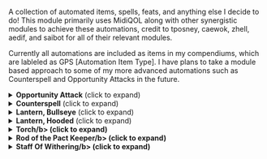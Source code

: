 A collection of automated items, spells, feats, and anything else I decide to do! This module primarily uses MidiQOL along with other synergistic modules to achieve these automations, credit to tposney, caewok, zhell, aedif, and saibot for all of their relevant modules.

Currently all automations are included as items in my compendiums, which are lableled as GPS [Automation Item Type]. I have plans to take a module based approach to some of my more advanced automations such as Counterspell and Opportunity Attacks in the future.

<details>
<summary><b>Opportunity Attack</b> (click to expand)</summary>
<p>

- This automates opportunity attacks while taking into account opportunity attack specific features of the Sentinel feat, War Caster feat, Polearm Master feat, and Battle Master Fighters Brace feature. This feature will only function while actors are in combat. Note: The Sentinel part of this automation does not stop a token from moving when hit.

![Opportunity Attack](https://github.com/gambit07/gambits-premades/blob/main/previews/OpportunityAttack.gif)

</p>
</details>

<details>
<summary><b>Counterspell</b> (click to expand)</summary>
<p>

- This automates counterspell. All situations should work with the exception of counter-counterspell for allies of the initially counterspelled creature. Only the counterspelled creature currently has the ability to counter-counterspell, hoping to add the functionality for allied counter-counterspell in the future.

![Counterspell](https://github.com/gambit07/gambits-premades/blob/main/previews/Counterspell.mp4)

</p>
</details>

<details>
<summary><b>Lantern, Bullseye</b> (click to expand)</summary>
<p>

- This automates the bullseye lantern with a bullseye lantern animation and lighting

![BullseyeLantern](https://github.com/gambit07/gambits-premades/blob/main/previews/BullseyeLantern.mp4)

</p>
</details>

<details>
<summary><b>Lantern, Hooded</b> (click to expand)</summary>
<p>

- This automates the hooded lantern with a hooded lantern animation and lighting

![HoodedLantern](https://github.com/gambit07/gambits-premades/blob/main/previews/HoodedLantern.mp4)

</p>
</details>

<details>
<summary><b>Torch/b> (click to expand)</summary>
<p>

- This automates the hooded lantern with a hooded lantern animation and lighting

![Torch](https://github.com/gambit07/gambits-premades/blob/main/previews/Torch.mp4)

</p>
</details>

<details>
<summary><b>Rod of the Pact Keeper/b> (click to expand)</summary>
<p>

- This automates the Rod of the Pact Keeper, including buffs to spell dc and spell attack, as well as item uses to recover spell slots

![RodOfThePactKeeper](https://github.com/gambit07/gambits-premades/blob/main/previews/RodOfThePactKeeper.mp4)

</p>
</details>

<details>
<summary><b>Staff Of Withering/b> (click to expand)</summary>
<p>

- This automates the Staff of Withering, including charge uses and damage application + save and effect handling

![StaffOfWithering](https://github.com/gambit07/gambits-premades/blob/main/previews/StaffOfWithering.mp4)

</p>
</details>